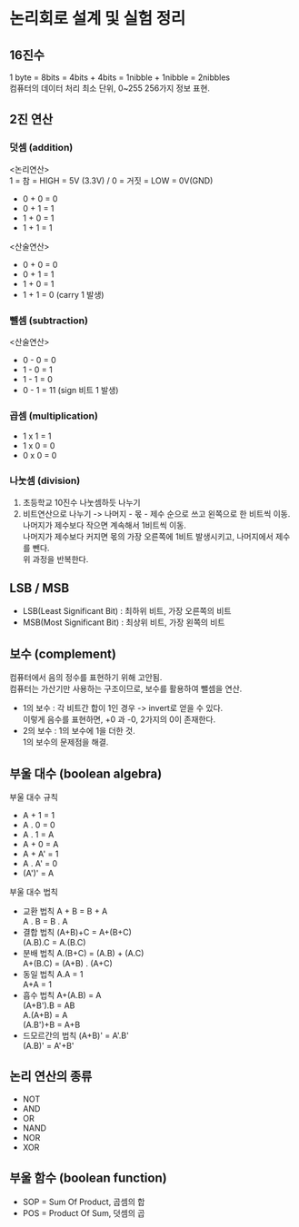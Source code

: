 # 논리회로 설계 및 실험 정리
## 16진수
1 byte = 8bits = 4bits + 4bits = 1nibble + 1nibble = 2nibbles\
컴퓨터의 데이터 처리 최소 단위, 0~255 256가지 정보 표현.
## 2진 연산
### 덧셈 (addition)
<논리연산>\
1 = 참 = HIGH = 5V (3.3V) / 0 = 거짓 = LOW = 0V(GND)
- 0 + 0 = 0
- 0 + 1 = 1
- 1 + 0 = 1
- 1 + 1 = 1  

<산술연산>
- 0 + 0 = 0
- 0 + 1 = 1
- 1 + 0 = 1
- 1 + 1 = 0 (carry 1 발생)
### 뺄셈 (subtraction)
<산술연산>
- 0 - 0 = 0
- 1 - 0 = 1
- 1 - 1 = 0
- 0 - 1 = 11 (sign 비트 1 발생)
### 곱셈 (multiplication)
- 1 x 1 = 1
- 1 x 0 = 0
- 0 x 0 = 0
### 나눗셈 (division)
1. 초등학교 10진수 나눗셈하듯 나누기
2. 비트연산으로 나누기 -> 나머지 - 몫 - 제수 순으로 쓰고 왼쪽으로 한 비트씩 이동.\
나머지가 제수보다 작으면 계속해서 1비트씩 이동.\
나머지가 제수보다 커지면 몫의 가장 오른쪽에 1비트 발생시키고, 나머지에서 제수를 뺀다.\
위 과정을 반복한다.

## LSB / MSB
- LSB(Least Significant Bit) : 최하위 비트, 가장 오른쪽의 비트
- MSB(Most Significant Bit)  : 최상위 비트, 가장 왼쪽의 비트

## 보수 (complement)
컴퓨터에서 음의 정수를 표현하기 위해 고안됨.\
컴퓨터는 가산기만 사용하는 구조이므로, 보수를 활용하여 뺄셈을 연산.
- 1의 보수 : 각 비트간 합이 1인 경우 -> invert로 얻을 수 있다.  
  이렇게 음수를 표현하면, +0 과 -0, 2가지의 0이 존재한다.
- 2의 보수 : 1의 보수에 1을 더한 것.  
  1의 보수의 문제점을 해결.

## 부울 대수 (boolean algebra)
부울 대수 규칙
- A + 1  = 1
- A . 0  = 0
- A . 1  = A
- A + 0  = A
- A + A' = 1
- A . A' = 0
- (A')'  = A

부울 대수 법칙
- 교환 법칙
  A + B = B + A   
  A . B = B . A
- 결합 법칙
  (A+B)+C = A+(B+C)  
  (A.B).C = A.(B.C)
- 분배 법칙
  A.(B+C) = (A.B) + (A.C)  
  A+(B.C) = (A+B) . (A+C)
- 동일 법칙
  A.A = 1  
  A+A = 1
- 흡수 법칙
  A+(A.B)  = A  
  (A+B').B = AB  
  A.(A+B)  = A  
  (A.B')+B = A+B
- 드모르간의 법칙
  (A+B)' = A'.B'  
  (A.B)' = A'+B'

## 논리 연산의 종류
- NOT
- AND
- OR
- NAND
- NOR
- XOR

## 부울 함수 (boolean function)
- SOP = Sum Of Product, 곱셈의 합
- POS = Product Of Sum, 덧셈의 곱
